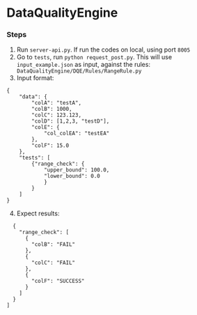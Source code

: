 # DataQualityEngine
### Steps
1. Run `server-api.py`. If run the codes on local, using port `8005`
2. Go to `tests`, run `python request_post.py`. This will use `input_example.json` as input, against the rules: ` DataQualityEngine/DQE/Rules/RangeRule.py`
3. Input format:
```
{
    "data": {
        "colA": "testA",
        "colB": 1000,
        "colC": 123.123,
        "colD": [1,2,3, "testD"],
        "colE": {
            "col_colEA": "testEA"
        },
        "colF": 15.0
    },
    "tests": [
        {"range_check": {
            "upper_bound": 100.0,
            "lower_bound": 0.0
            }
        }
    ]
}
```
4. Expect results:
```The pastebin URL is:[
  {
    "range_check": [
      {
        "colB": "FAIL"
      },
      {
        "colC": "FAIL"
      },
      {
        "colF": "SUCCESS"
      }
    ]
  }
]
```
